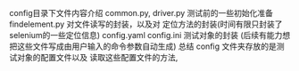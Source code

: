 config目录下文件内容介绍
common.py, driver.py   测试前的一些初始化准备
findelement.py        对文件读写的封装，以及对 定位方法的封装(时间有限只封装了selenium的一些定位信息)
config.yaml    config.ini   测试对象的封装  (后续有能力想把这些文件写成由用户输入的命令参数自动生成)
总结 config 文件夹存放的是测试对象的配置文件以及 读取这些配置文件的方法, 
